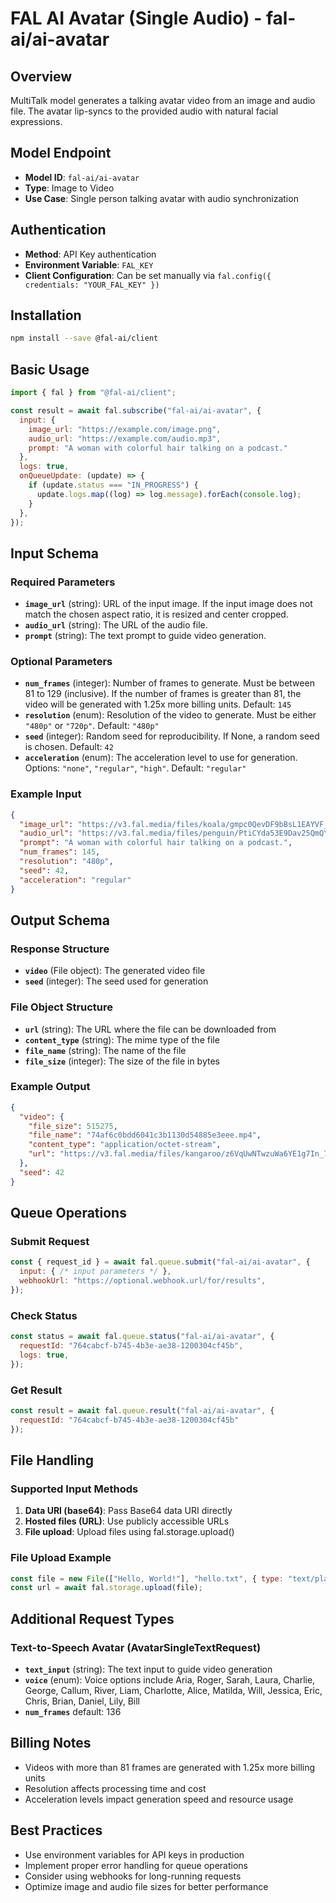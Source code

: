 # FAL AI Avatar (Single Audio) - fal-ai/ai-avatar

## Overview
MultiTalk model generates a talking avatar video from an image and audio file. The avatar lip-syncs to the provided audio with natural facial expressions.

## Model Endpoint
- **Model ID**: `fal-ai/ai-avatar`
- **Type**: Image to Video
- **Use Case**: Single person talking avatar with audio synchronization

## Authentication
- **Method**: API Key authentication
- **Environment Variable**: `FAL_KEY`
- **Client Configuration**: Can be set manually via `fal.config({ credentials: "YOUR_FAL_KEY" })`

## Installation
```bash
npm install --save @fal-ai/client
```

## Basic Usage
```javascript
import { fal } from "@fal-ai/client";

const result = await fal.subscribe("fal-ai/ai-avatar", {
  input: {
    image_url: "https://example.com/image.png",
    audio_url: "https://example.com/audio.mp3",
    prompt: "A woman with colorful hair talking on a podcast."
  },
  logs: true,
  onQueueUpdate: (update) => {
    if (update.status === "IN_PROGRESS") {
      update.logs.map((log) => log.message).forEach(console.log);
    }
  },
});
```

## Input Schema

### Required Parameters
- **`image_url`** (string): URL of the input image. If the input image does not match the chosen aspect ratio, it is resized and center cropped.
- **`audio_url`** (string): The URL of the audio file.
- **`prompt`** (string): The text prompt to guide video generation.

### Optional Parameters
- **`num_frames`** (integer): Number of frames to generate. Must be between 81 to 129 (inclusive). If the number of frames is greater than 81, the video will be generated with 1.25x more billing units. Default: `145`
- **`resolution`** (enum): Resolution of the video to generate. Must be either `"480p"` or `"720p"`. Default: `"480p"`
- **`seed`** (integer): Random seed for reproducibility. If None, a random seed is chosen. Default: `42`
- **`acceleration`** (enum): The acceleration level to use for generation. Options: `"none"`, `"regular"`, `"high"`. Default: `"regular"`

### Example Input
```json
{
  "image_url": "https://v3.fal.media/files/koala/gmpc0QevDF9bBsL1EAYVF_1c637094161147559f0910a68275dc34.png",
  "audio_url": "https://v3.fal.media/files/penguin/PtiCYda53E9Dav25QmQYI_output.mp3",
  "prompt": "A woman with colorful hair talking on a podcast.",
  "num_frames": 145,
  "resolution": "480p",
  "seed": 42,
  "acceleration": "regular"
}
```

## Output Schema

### Response Structure
- **`video`** (File object): The generated video file
- **`seed`** (integer): The seed used for generation

### File Object Structure
- **`url`** (string): The URL where the file can be downloaded from
- **`content_type`** (string): The mime type of the file
- **`file_name`** (string): The name of the file
- **`file_size`** (integer): The size of the file in bytes

### Example Output
```json
{
  "video": {
    "file_size": 515275,
    "file_name": "74af6c0bdd6041c3b1130d54885e3eee.mp4",
    "content_type": "application/octet-stream",
    "url": "https://v3.fal.media/files/kangaroo/z6VqUwNTwzuWa6YE1g7In_74af6c0bdd6041c3b1130d54885e3eee.mp4"
  },
  "seed": 42
}
```

## Queue Operations

### Submit Request
```javascript
const { request_id } = await fal.queue.submit("fal-ai/ai-avatar", {
  input: { /* input parameters */ },
  webhookUrl: "https://optional.webhook.url/for/results",
});
```

### Check Status
```javascript
const status = await fal.queue.status("fal-ai/ai-avatar", {
  requestId: "764cabcf-b745-4b3e-ae38-1200304cf45b",
  logs: true,
});
```

### Get Result
```javascript
const result = await fal.queue.result("fal-ai/ai-avatar", {
  requestId: "764cabcf-b745-4b3e-ae38-1200304cf45b"
});
```

## File Handling

### Supported Input Methods
1. **Data URI (base64)**: Pass Base64 data URI directly
2. **Hosted files (URL)**: Use publicly accessible URLs
3. **File upload**: Upload files using fal.storage.upload()

### File Upload Example
```javascript
const file = new File(["Hello, World!"], "hello.txt", { type: "text/plain" });
const url = await fal.storage.upload(file);
```

## Additional Request Types

### Text-to-Speech Avatar (AvatarSingleTextRequest)
- **`text_input`** (string): The text input to guide video generation
- **`voice`** (enum): Voice options include Aria, Roger, Sarah, Laura, Charlie, George, Callum, River, Liam, Charlotte, Alice, Matilda, Will, Jessica, Eric, Chris, Brian, Daniel, Lily, Bill
- **`num_frames`** default: 136

## Billing Notes
- Videos with more than 81 frames are generated with 1.25x more billing units
- Resolution affects processing time and cost
- Acceleration levels impact generation speed and resource usage

## Best Practices
- Use environment variables for API keys in production
- Implement proper error handling for queue operations
- Consider using webhooks for long-running requests
- Optimize image and audio file sizes for better performance
